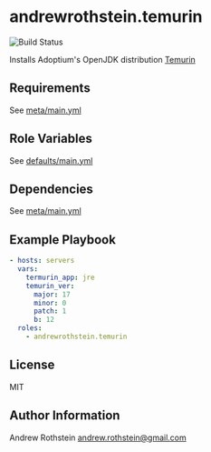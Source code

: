andrewrothstein.temurin
=========

![Build Status](https://github.com/andrewrothstein/ansible-temurin/actions/workflows/build.yml/badge.svg)

Installs Adoptium's OpenJDK distribution [Temurin](https://adoptium.net/releases.html)

Requirements
------------

See [meta/main.yml](meta/main.yml)

Role Variables
--------------

See [defaults/main.yml](defaults/main.yml)

Dependencies
------------

See [meta/main.yml](meta/main.yml)

Example Playbook
----------------

```yml
- hosts: servers
  vars:
    termurin_app: jre
    temurin_ver:
      major: 17
      minor: 0
      patch: 1
      b: 12
  roles:
    - andrewrothstein.temurin
```

License
-------

MIT

Author Information
------------------

Andrew Rothstein <andrew.rothstein@gmail.com>

